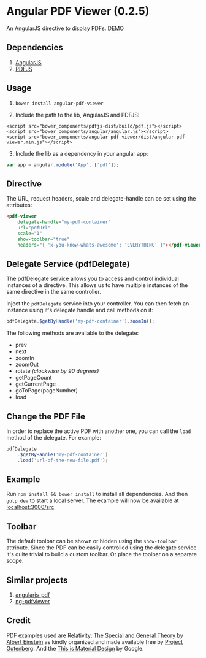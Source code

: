 # Angular PDF Viewer (0.2.5)

An AngularJS directive to display PDFs. [DEMO](http://codepen.io/winkerVSbecks/full/50010e383d0f80deab97858571400d86/)

## Dependencies

1. [AngularJS](http://angularjs.org/)
1. [PDFJS](http://mozilla.github.io/pdf.js/)


## Usage

1. `bower install angular-pdf-viewer`

2. Include the path to the lib, AngularJS and PDFJS:

```
<script src="bower_components/pdfjs-dist/build/pdf.js"></script>
<script src="bower_components/angular/angular.js"></script>
<script src="bower_components/angular-pdf-viewer/dist/angular-pdf-viewer.min.js"></script>
```

3. Include the lib as a dependency in your angular app:

``` js
var app = angular.module('App', ['pdf']);
```


## Directive

The URL, request headers, scale and delegate-handle can be set using the attributes:

``` html
<pdf-viewer
    delegate-handle="my-pdf-container"
    url="pdfUrl"
    scale="1"
    show-toolbar="true"
    headers="{ 'x-you-know-whats-awesome': 'EVERYTHING' }"></pdf-viewer>
```


## Delegate Service (pdfDelegate)

The pdfDelegate service allows you to access and control individual instances of a directive. This allows us to have multiple instances of the same directive in the same controller.

Inject the `pdfDelegate` service into your controller. You can then fetch an instance using it's delegate handle and call methods on it:

``` js
pdfDelegate.$getByHandle('my-pdf-container').zoomIn();
```

The following methods are available to the delegate:
- prev
- next
- zoomIn
- zoomOut
- rotate *(clockwise by 90 degrees)*
- getPageCount
- getCurrentPage
- goToPage(pageNumber)
- load


## Change the PDF File

In order to replace the active PDF with another one, you can call the `load` method of the delegate. For example:

``` js
pdfDelegate
    .$getByHandle('my-pdf-container')
    .load('url-of-the-new-file.pdf');
```


## Example

Run `npm install && bower install` to install all dependencies. And then `gulp dev` to start a local server. The example will now be available at [localhost:3000/src](http://localhost:3000/src)


## Toolbar
The default toolbar can be shown or hidden using the `show-toolbar` attribute. Since the PDF can be easily controlled using the delegate service it's quite trivial to build a custom toolbar. Or place the toolbar on a separate scope.


## Similar projects

1. [angularjs-pdf](https://github.com/sayanee/angularjs-pdf)
2. [ng-pdfviewer](https://github.com/akrennmair/ng-pdfviewer)


## Credit

PDF examples used are [Relativity: The Special and General Theory by Albert Einstein](http://www.gutenberg.org/ebooks/30155) as kindly organized and made available free by [Project Gutenberg](http://www.gutenberg.org/wiki/Main_Page). And the [This is Material Design](http://static.googleusercontent.com/media/www.google.com/en//design/material-design.pdf) by Google.
